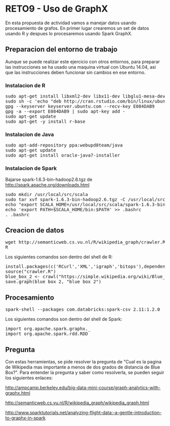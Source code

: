 # RETO9 - Uso de GraphX

En esta propuesta de actividad vamos a manejar datos usando procesamiento de grafos. En primer lugar crearemos un set de datos usando R y despues lo procesaremos usando Spark GraphX.

## Preparacion del entorno de trabajo

Aunque se puede realizar este ejercicio con otros entornos, para preparar las instrucciones se ha usado una maquina virtual con Ubuntu 14.04, asi que las instrucciones deben funcionar sin cambios en ese entorno.

### Instalacion de R

<pre>
sudo apt-get install libxml2-dev libx11-dev libglu1-mesa-dev freeglut3-dev mesa-common-dev
sudo sh -c 'echo "deb http://cran.rstudio.com/bin/linux/ubuntu trusty/" >> /etc/apt/sources.list'
gpg --keyserver keyserver.ubuntu.com --recv-key E084DAB9
gpg -a --export E084DAB9 | sudo apt-key add -
sudo apt-get update
sudo apt-get -y install r-base
</pre>

### Instalacion de Java

<pre>
sudo apt-add-repository ppa:webupd8team/java
sudo apt-get update
sudo apt-get install oracle-java7-installer
</pre>

### Instalacion de Spark

Bajarse spark-1.6.3-bin-hadoop2.6.tgz de http://spark.apache.org/downloads.html

<pre>
sudo mkdir /usr/local/src/scala
sudo tar xvf spark-1.6.3-bin-hadoop2.6.tgz -C /usr/local/src/scala/
echo "export SCALA_HOME=/usr/local/src/scala/spark-1.6.3-bin-hadoop2.6" >> .bashrc
echo 'export PATH=$SCALA_HOME/bin:$PATH' >> .bashrc
. .bashrc
</pre>

## Creacion de datos

<pre>
wget http://semanticweb.cs.vu.nl/R/wikipedia_graph/crawler.R
R
</pre>

Los siguientes comandos son dentro del shell de R:

<pre>
install.packages(c('RCurl','XML','igraph','bitops'),dependencies=TRUE)
source("crawler.R")
blue_box_2 <- crawl("https://simple.wikipedia.org/wiki/Blue_box", 2)
save.graph(blue_box_2, "blue_box_2")
</pre>

## Procesamiento

<pre>
spark-shell --packages com.databricks:spark-csv_2.11:1.2.0
</pre>

Los siguientes comandos son dentro del shell de Spark:

<pre>
import org.apache.spark.graphx._
import org.apache.spark.rdd.RDD
</pre>

## Pregunta

Con estas herramientas, se pide resolver la pregunta de "Cual es la pagina de Wikipedia mas importante a menos de dos grados de distancia de Blue Box?". Para entender la pregunta y saber como resolverla, se pueden seguir los siguientes enlaces:

http://ampcamp.berkeley.edu/big-data-mini-course/graph-analytics-with-graphx.html

http://semanticweb.cs.vu.nl/R/wikipedia_graph/wikipedia_graph.html

http://www.sparktutorials.net/analyzing-flight-data:-a-gentle-introduction-to-graphx-in-spark
